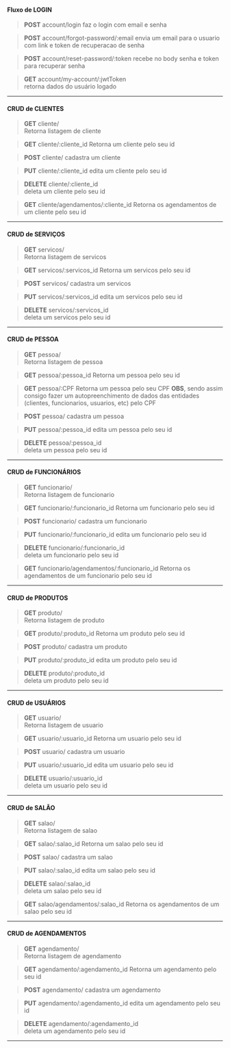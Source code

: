 
#### Fluxo de LOGIN


> **POST** account/login 
    faz o login com email e senha

> **POST** account/forgot-password/:email
    envia um email para o usuario com link e token de recuperacao de senha

> **POST** account/reset-password/:token
    recebe no body senha e token para recuperar senha

> **GET** account/my-account/:jwtToken  
    retorna dados do usuário logado
    
---

#### CRUD de CLIENTES

>  **GET** cliente/  
    Retorna listagem de cliente

> **GET**  cliente/:cliente_id 
    Retorna um cliente pelo seu id

>  **POST** cliente/
    cadastra um cliente

> **PUT** cliente/:cliente_id 
    edita um cliente pelo seu id

> **DELETE** cliente/:cliente_id  
    deleta um cliente pelo seu id

> **GET** cliente/agendamentos/:cliente_id 
    Retorna os agendamentos de um cliente pelo seu id

---

#### CRUD de SERVIÇOS

>  **GET** servicos/  
    Retorna listagem de servicos

> **GET**  servicos/:servicos_id 
    Retorna um servicos pelo seu id

>  **POST** servicos/
    cadastra um servicos

> **PUT** servicos/:servicos_id 
    edita um servicos pelo seu id

> **DELETE** servicos/:servicos_id  
    deleta um servicos pelo seu id

---


#### CRUD de PESSOA

>  **GET** pessoa/  
    Retorna listagem de pessoa

> **GET**  pessoa/:pessoa_id 
    Retorna um pessoa pelo seu id

> **GET**  pessoa/:CPF 
    Retorna um pessoa pelo seu CPF
    **OBS**, sendo assim consigo fazer um autopreenchimento de dados das entidades (clientes, funcionarios, usuarios, etc) pelo CPF

>  **POST** pessoa/
    cadastra um pessoa

> **PUT** pessoa/:pessoa_id 
    edita um pessoa pelo seu id

> **DELETE** pessoa/:pessoa_id  
    deleta um pessoa pelo seu id

---

#### CRUD de FUNCIONÁRIOS

>  **GET** funcionario/  
    Retorna listagem de funcionario

> **GET**  funcionario/:funcionario_id 
    Retorna um funcionario pelo seu id

>  **POST** funcionario/
    cadastra um funcionario

> **PUT** funcionario/:funcionario_id 
    edita um funcionario pelo seu id

> **DELETE** funcionario/:funcionario_id  
    deleta um funcionario pelo seu id

> **GET** funcionario/agendamentos/:funcionario_id 
    Retorna os agendamentos de um funcionario pelo seu id

---

#### CRUD de PRODUTOS

>  **GET** produto/  
    Retorna listagem de produto

> **GET**  produto/:produto_id 
    Retorna um produto pelo seu id

>  **POST** produto/
    cadastra um produto

> **PUT** produto/:produto_id 
    edita um produto pelo seu id

> **DELETE** produto/:produto_id  
    deleta um produto pelo seu id

---

#### CRUD de USUÁRIOS

>  **GET** usuario/  
    Retorna listagem de usuario

> **GET**  usuario/:usuario_id 
    Retorna um usuario pelo seu id

>  **POST** usuario/
    cadastra um usuario

> **PUT** usuario/:usuario_id 
    edita um usuario pelo seu id

> **DELETE** usuario/:usuario_id  
    deleta um usuario pelo seu id
    
---

#### CRUD de SALÃO

>  **GET** salao/  
    Retorna listagem de salao

> **GET**  salao/:salao_id 
    Retorna um salao pelo seu id

>  **POST** salao/
    cadastra um salao

> **PUT** salao/:salao_id 
    edita um salao pelo seu id

> **DELETE** salao/:salao_id  
    deleta um salao pelo seu id

> **GET** salao/agendamentos/:salao_id 
    Retorna os agendamentos de um salao pelo seu id

---


#### CRUD de AGENDAMENTOS

>  **GET** agendamento/  
    Retorna listagem de agendamento

> **GET**  agendamento/:agendamento_id 
    Retorna um agendamento pelo seu id

>  **POST** agendamento/
    cadastra um agendamento

> **PUT** agendamento/:agendamento_id 
    edita um agendamento pelo seu id

> **DELETE** agendamento/:agendamento_id  
    deleta um agendamento pelo seu id

---